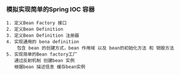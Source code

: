 ### 模拟实现简单的Spring IOC 容器
    1. 定义Bean Factory 接口
    2. 定义Bean Definition
    3. 定义Bean Definition 注册器
    4. 实现通用的 bena definition 
        包含 bean 的创建方式，bean 作用域 以及 bean的初始化方法 和 销毁方法
    5. 实现简单的Bean factory工厂
       通过反射机制 创建bean 实例
       根据bean 描述信息 缓存bean实例    